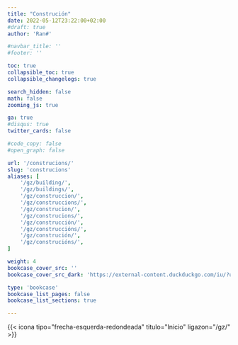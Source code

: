 ```yaml
---
title: "Construción"
date: 2022-05-12T23:22:00+02:00
#draft: true
author: 'Ran#'

#navbar_title: ''
#footer: ''

toc: true
collapsible_toc: true
collapsible_changelogs: true

search_hidden: false
math: false
zooming_js: true

ga: true
#disqus: true
twitter_cards: false

#code_copy: false
#open_graph: false

url: '/construcions/'
slug: 'construcions'
aliases: [
    '/gz/building/',
    '/gz/buildings/',
    '/gz/construccion/',
    '/gz/construccions/',
    '/gz/construcion/',
    '/gz/construcions/',
    '/gz/construcción/',
    '/gz/construccións/',
    '/gz/construción/',
    '/gz/construcións/',
]

weight: 4
bookcase_cover_src: ''
bookcase_cover_src_dark: 'https://external-content.duckduckgo.com/iu/?u=https%3A%2F%2Ffiverr-res.cloudinary.com%2Fimages%2Ft_main1%2Cq_auto%2Cf_auto%2Fgigs%2F125955690%2Foriginal%2F7495c578c2e4021a786187e10a3cc73ee23e6614%2Fbuild-a-dirt-house-in-minecraft.jpg'

type: 'bookcase'
bookcase_list_pages: false
bookcase_list_sections: true

---
```


{{< icona tipo="frecha-esquerda-redondeada" titulo="Inicio" ligazon="/gz/" >}}
